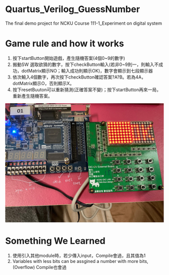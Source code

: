# Quartus_Verilog_GuessNumber
The final demo project for NCKU Course 111-1_Experiment on digital system

# Game rule and how it works
1. 按下startButton開始遊戲，產生隨機答案(4個0~9的數字)
2. 搬動SW 選取欲猜的數字，按下checkButton輸入(若非0~9則一，則輸入不成功，dotMatrix顯示NO；輸入成功則顯示OK)，數字會顯示到七段顯示器
3. 依次輸入4個數字，再次按下checkButton確認答案?A?B。若為4A，dotMatrix顯示O，否則顯示X。
4. 按下resetBuuton可以重新猜測(正確答案不變)；按下startButton再來一局，重新產生隨機答案。

![image](https://github.com/kuanyi0226/Quartus_Verilog_GuessNumber/blob/main/323384300_1476772199513456_7130878458256090085_n.jpg)

# Something We Learned
1. 使用引入其他module時，若少傳入input，Compile會過，且其值為1
2. Variables with less bits can be assgined a number with more bits,(Overflow) Compile也會過
